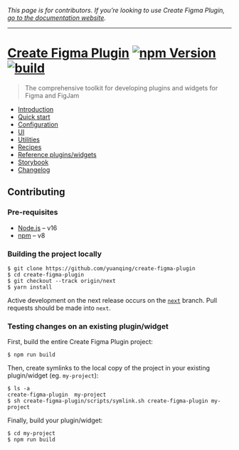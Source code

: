 *This page is for contributors. If you’re looking to use Create Figma Plugin, [go to the documentation website](https://yuanqing.github.io/create-figma-plugin/).*

---

# [Create Figma Plugin](https://yuanqing.github.io/create-figma-plugin/) [![npm Version](https://img.shields.io/npm/v/create-figma-plugin?cacheSeconds=1800)](https://npmjs.com/package/create-figma-plugin) [![build](https://img.shields.io/github/workflow/status/yuanqing/create-figma-plugin/build?cacheSeconds=1800)](https://github.com/yuanqing/create-figma-plugin/actions?query=workflow%3Abuild)

> The comprehensive toolkit for developing plugins and widgets for Figma and FigJam

- [Introduction](https://yuanqing.github.io/create-figma-plugin/)
- [Quick start](https://yuanqing.github.io/create-figma-plugin/quick-start/)
- [Configuration](https://yuanqing.github.io/create-figma-plugin/configuration/)
- [UI](https://yuanqing.github.io/create-figma-plugin/ui/)
- [Utilities](https://yuanqing.github.io/create-figma-plugin/utilities/)
- [Recipes](https://yuanqing.github.io/create-figma-plugin/recipes/)
- [Reference plugins/widgets](https://yuanqing.github.io/create-figma-plugin/reference-plugins-and-widgets/)
- [Storybook](https://yuanqing.github.io/create-figma-plugin/storybook/)
- [Changelog](/CHANGELOG.md#readme)

## Contributing

### Pre-requisites

- [Node.js](https://nodejs.org) – v16
- [npm](https://docs.npmjs.com/cli/) – v8

### Building the project locally

```
$ git clone https://github.com/yuanqing/create-figma-plugin
$ cd create-figma-plugin
$ git checkout --track origin/next
$ yarn install
```

Active development on the next release occurs on the [`next`](https://github.com/yuanqing/create-figma-plugin/tree/next) branch. Pull requests should be made into `next`.

### Testing changes on an existing plugin/widget

First, build the entire Create Figma Plugin project:

```
$ npm run build
```

Then, create symlinks to the local copy of the project in your existing plugin/widget (eg. `my-project`):

```
$ ls -a
create-figma-plugin  my-project
$ sh create-figma-plugin/scripts/symlink.sh create-figma-plugin my-project
```

Finally, build your plugin/widget:

```
$ cd my-project
$ npm run build
```

